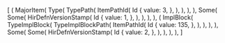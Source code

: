 [
    (
        MajorItem(
            Type(
                TypePath(
                    ItemPathId(
                        Id {
                            value: 3,
                        },
                    ),
                ),
            ),
        ),
        Some(
            Some(
                HirDefnVersionStamp(
                    Id {
                        value: 1,
                    },
                ),
            ),
        ),
    ),
    (
        ImplBlock(
            TypeImplBlock(
                TypeImplBlockPath(
                    ItemPathId(
                        Id {
                            value: 135,
                        },
                    ),
                ),
            ),
        ),
        Some(
            Some(
                HirDefnVersionStamp(
                    Id {
                        value: 2,
                    },
                ),
            ),
        ),
    ),
]